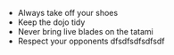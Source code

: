 * Always take off your shoes
* Keep the dojo tidy
* Never bring live blades on the tatami
* Respect your opponents
dfsdfsdfsdfsdf
